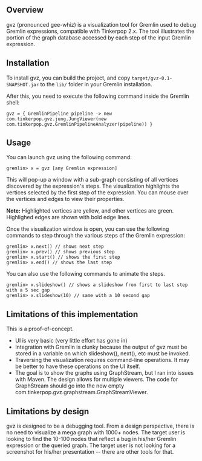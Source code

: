 ## Overview

gvz (pronounced gee-whiz) is a visualization tool for Gremlin used to debug Gremlin expressions, compatible with Tinkerpop 2.x. The tool illustrates the portion of the graph database accessed by each step of the input Gremlin expression. 

## Installation

To install gvz, you can build the project, and copy `target/gvz-0.1-SNAPSHOT.jar` to the `lib/` folder in your Gremlin installation. 

After this, you need to execute the following command inside the Gremlin shell:

```
gvz = { GremlinPipeline pipeline -> new com.tinkerpop.gvz.jung.JungViewer(new com.tinkerpop.gvz.GremlinPipelineAnalyzer(pipeline)) }
```

## Usage

You can launch gvz using the following command:

```
gremlin> x = gvz [any Gremlin expression]
```

This will pop-up a window with a sub-graph consisting of all vertices discovered by the expression's steps. The visualization highlights the vertices selected by the first step of the expression. You can mouse over the vertices and edges to view their properties. 

**Note:** Highlighted vertices are yellow, and other vertices are green. Highlighed edges are shown with bold edge lines. 

Once the visualization window is open, you can use the following commands to step through the various steps of the Gremlin expression:

```
gremlin> x.next() // shows next step
gremlin> x.prev() // shows previous step
gremlin> x.start() // shows the first step
gremlin> x.end() // shows the last step
```

You can also use the following commands to animate the steps. 

```
gremlin> x.slideshow() // shows a slideshow from first to last step with a 5 sec gap
gremlin> x.slideshow(10) // same with a 10 second gap
```

## Limitations of this implementation

This is a proof-of-concept. 

- UI is very basic (very little effort has gone in)
- Integration with Gremlin is clunky because the output of gvz must be stored in a variable on which slideshow(), next(), etc must be invoked. 
- Traversing the visualization requires command-line operations. It may be better to have these operations on the UI itself. 
- The goal is to show the graphs using GraphStream, but I ran into issues with Maven. The design allows for multiple viewers. The code for GraphStream should go into the now empty com.tinkerpop.gvz.graphstream.GraphStreamViewer. 

## Limitations by design

gvz is designed to be a debugging tool. From a design perspective, there is no need to visualize a mega graph with 1000+ nodes. The target user is looking to find the 10-100 nodes that reflect a bug in his/her Gremlin expression or the queried graph. The target user is not looking for a screenshot for his/her presentation -- there are other tools for that. 
